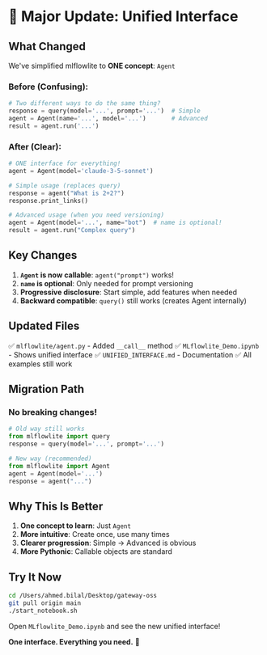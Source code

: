 # 🎉 Major Update: Unified Interface

## What Changed

We've simplified mlflowlite to **ONE concept**: `Agent`

### Before (Confusing):
```python
# Two different ways to do the same thing?
response = query(model='...', prompt='...')  # Simple
agent = Agent(name='...', model='...')       # Advanced
result = agent.run('...')
```

### After (Clear):
```python
# ONE interface for everything!
agent = Agent(model='claude-3-5-sonnet')

# Simple usage (replaces query)
response = agent("What is 2+2?")
response.print_links()

# Advanced usage (when you need versioning)
agent = Agent(model='...', name="bot")  # name is optional!
result = agent.run("Complex query")
```

## Key Changes

1. **`Agent` is now callable**: `agent("prompt")` works!
2. **`name` is optional**: Only needed for prompt versioning
3. **Progressive disclosure**: Start simple, add features when needed
4. **Backward compatible**: `query()` still works (creates Agent internally)

## Updated Files

✅ `mlflowlite/agent.py` - Added `__call__` method
✅ `MLflowlite_Demo.ipynb` - Shows unified interface
✅ `UNIFIED_INTERFACE.md` - Documentation
✅ All examples still work

## Migration Path

### No breaking changes!

```python
# Old way still works
from mlflowlite import query
response = query(model='...', prompt='...')

# New way (recommended)
from mlflowlite import Agent
agent = Agent(model='...')
response = agent("...")
```

## Why This Is Better

1. **One concept to learn**: Just `Agent`
2. **More intuitive**: Create once, use many times
3. **Clearer progression**: Simple → Advanced is obvious
4. **More Pythonic**: Callable objects are standard

## Try It Now

```bash
cd /Users/ahmed.bilal/Desktop/gateway-oss
git pull origin main
./start_notebook.sh
```

Open `MLflowlite_Demo.ipynb` and see the new unified interface!

**One interface. Everything you need.** 🎯


